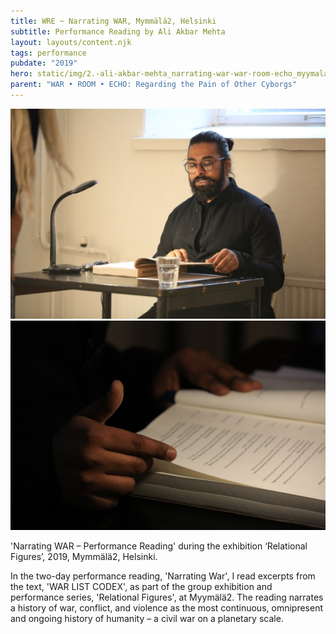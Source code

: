 ```yaml
---
title: WRE ~ Narrating WAR, Mymmälä2, Helsinki
subtitle: Performance Reading by Ali Akbar Mehta
layout: layouts/content.njk
tags: performance
pubdate: "2019"
hero: static/img/2.-ali-akbar-mehta_narrating-war-war-room-echo_myymala2_23.08.2019.jpg
parent: "WAR • ROOM • ECHO: Regarding the Pain of Other Cyborgs"
---
```

![Performance View, Narrating WAR, 2019, Relational Figures, Myymälä2 Helsinki, photos by Aman Askarizad](/static/img/2.-ali-akbar-mehta_narrating-war-war-room-echo_myymala2_23.08.2019.jpg)
![Performance View, Narrating WAR, 2019, Relational Figures, Myymälä2 Helsinki, photos by Aman Askarizad](/static/img/1.-ali-akbar-mehta_narrating-war-war-room-echo_myymala2_23.08.2019.jpg)

'Narrating WAR – Performance Reading' during the exhibition ‘Relational Figures’, 2019, Mymmälä2, Helsinki.

In the two-day performance reading, 'Narrating War', I read excerpts from the text, 'WAR LIST CODEX', as part of the group exhibition and performance series, 'Relational Figures', at Myymälä2. The reading narrates a history of war, conflict, and violence as the most continuous, omnipresent and ongoing history of humanity – a civil war on a planetary scale.
